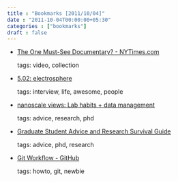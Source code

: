 ```yaml
---
title : "Bookmarks [2011/10/04]"
date : "2011-10-04T00:00:00+05:30"
categories : ["bookmarks"]
draft : false
---
```


-   [The One Must-See Documentary? - NYTimes.com](http://artsbeat.blogs.nytimes.com/2011/08/29/the-one-must-see-documentary/)

    tags: video, collection

<!--listend-->

-   [5.02: electrosphere](http://www.wired.com/wired/archive/5.02/esgutenberg_pr.html)

    tags: interview, life, awesome, people

<!--listend-->

-   [nanoscale views: Lab habits + data management](http://nanoscale.blogspot.com/2011/09/lab-habits-data-management.html)

    tags: advice, research, phd

<!--listend-->

-   [Graduate Student Advice and Research Survival Guide](http://www.math.waikato.ac.nz/~seano/grad-school-advice.html)

    tags: advice, phd, research

<!--listend-->

-   [Git Workflow - GitHub](https://github.com/diaspora/diaspora/wiki/Git-Workflow)

    tags: howto, git, newbie
